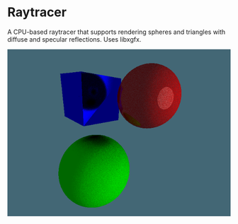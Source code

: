 # Raytracer
A CPU-based raytracer that supports rendering spheres and triangles with diffuse and specular reflections. Uses libxgfx.

![screenshot](https://github.com/thecoder08/raytracer/blob/master/render.png?raw=true)
